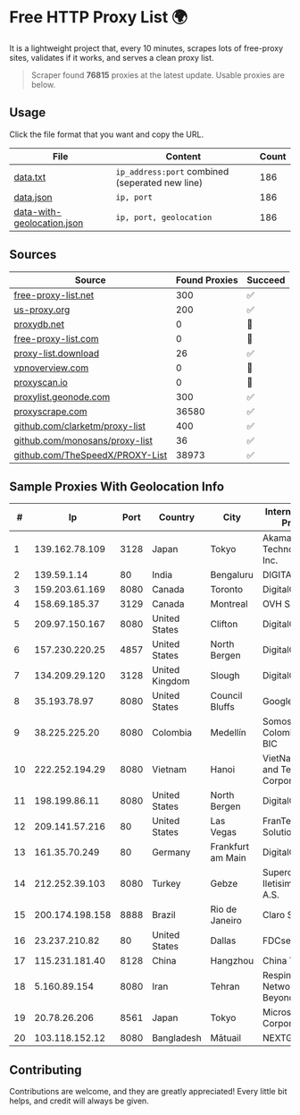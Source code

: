 
# Free HTTP Proxy List 🌍

It is a lightweight project that, every 10 minutes, scrapes lots of free-proxy sites, validates if it works, and serves a clean proxy list.


> Scraper found **76815** proxies at the latest update. Usable proxies are below.

## Usage

Click the file format that you want and copy the URL.


|File|Content|Count|
|----|-------|-----|
|[data.txt](https://raw.githubusercontent.com/themiralay/Proxy-List-World/master/data.txt)|`ip_address:port` combined (seperated new line)|186|
|[data.json](https://raw.githubusercontent.com/themiralay/Proxy-List-World/master/data.json)|`ip, port`|186|
|[data-with-geolocation.json](https://raw.githubusercontent.com/themiralay/Proxy-List-World/master/data-with-geolocation.json)|`ip, port, geolocation`|186|

## Sources

|Source|Found Proxies|Succeed|
|------|-------------|-------|
|[free-proxy-list.net](https://free-proxy-list.net)|300|✅|
|[us-proxy.org](https://www.us-proxy.org)|200|✅|
|[proxydb.net](http://proxydb.net)|0|🚫|
|[free-proxy-list.com](https://free-proxy-list.com/?page=&port=&type%5B%5D=http&type%5B%5D=https&up_time=0&search=Search)|0|🚫|
|[proxy-list.download](https://www.proxy-list.download/HTTP)|26|✅|
|[vpnoverview.com](https://vpnoverview.com/privacy/anonymous-browsing/free-proxy-servers)|0|🚫|
|[proxyscan.io](https://www.proxyscan.io)|0|🚫|
|[proxylist.geonode.com](https://proxylist.geonode.com/api/proxy-list?limit=300&page=1&sort_by=lastChecked&sort_type=desc&protocols=http,https)|300|✅|
|[proxyscrape.com](https://api.proxyscrape.com/v2/?request=displayproxies&protocol=http&timeout=10000&country=all&ssl=all&anonymity=all)|36580|✅|
|[github.com/clarketm/proxy-list](https://raw.githubusercontent.com/clarketm/proxy-list/master/proxy-list-raw.txt)|400|✅|
|[github.com/monosans/proxy-list](https://raw.githubusercontent.com/monosans/proxy-list/main/proxies/http.txt)|36|✅|
|[github.com/TheSpeedX/PROXY-List](https://raw.githubusercontent.com/TheSpeedX/PROXY-List/master/http.txt)|38973|✅|


## Sample Proxies With Geolocation Info

|#|Ip|Port|Country|City|Internet Service Provider|
|-|--|----|-------|----|-------------------------|
|1|139.162.78.109|3128|Japan|Tokyo|Akamai Technologies, Inc.|
|2|139.59.1.14|80|India|Bengaluru|DIGITALOCEAN|
|3|159.203.61.169|8080|Canada|Toronto|DigitalOcean, LLC|
|4|158.69.185.37|3129|Canada|Montreal|OVH SAS|
|5|209.97.150.167|8080|United States|Clifton|DigitalOcean, LLC|
|6|157.230.220.25|4857|United States|North Bergen|DigitalOcean, LLC|
|7|134.209.29.120|3128|United Kingdom|Slough|DigitalOcean, LLC|
|8|35.193.78.97|8080|United States|Council Bluffs|Google LLC|
|9|38.225.225.20|8080|Colombia|Medellín|Somos Networks Colombia S.a.s. BIC|
|10|222.252.194.29|8080|Vietnam|Hanoi|VietNam Post and Telecom Corporation|
|11|198.199.86.11|8080|United States|North Bergen|DigitalOcean, LLC|
|12|209.141.57.216|80|United States|Las Vegas|FranTech Solutions|
|13|161.35.70.249|80|Germany|Frankfurt am Main|DigitalOcean, LLC|
|14|212.252.39.103|8080|Turkey|Gebze|Superonline Iletisim Hizmetleri A.S.|
|15|200.174.198.158|8888|Brazil|Rio de Janeiro|Claro S.A.|
|16|23.237.210.82|80|United States|Dallas|FDCservers.net|
|17|115.231.181.40|8128|China|Hangzhou|China Telecom|
|18|5.160.89.154|8080|Iran|Tehran|Respina Networks & Beyond PJSC|
|19|20.78.26.206|8561|Japan|Tokyo|Microsoft Corporation|
|20|103.118.152.12|8080|Bangladesh|Mātuail|NEXTGENONLINE|



## Contributing

Contributions are welcome, and they are greatly appreciated! Every
little bit helps, and credit will always be given.


